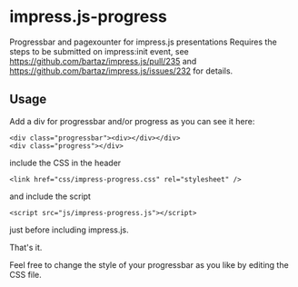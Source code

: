 impress.js-progress
===================

Progressbar and pagexounter for impress.js presentations
Requires the steps to be submitted on impress:init event, see https://github.com/bartaz/impress.js/pull/235 and https://github.com/bartaz/impress.js/issues/232 for details.

Usage
-------------------
Add a div for progressbar and/or progress as you can see it here:

	<div class="progressbar"><div></div></div>
	<div class="progress"></div>

include the CSS in the header 

    <link href="css/impress-progress.css" rel="stylesheet" />

and include the script

	<script src="js/impress-progress.js"></script>
	
just before including impress.js.

That's it.

Feel free to change the style of your progressbar as you like by editing the CSS file.